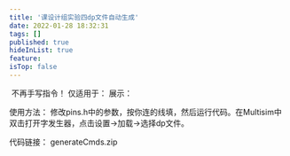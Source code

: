 ```yaml
---
title: '课设计组实验四dp文件自动生成'
date: 2022-01-28 18:32:31
tags: []
published: true
hideInList: true
feature: 
isTop: false
---
```

​
不再手写指令！
仅适用于：
展示：


使用方法：
修改pins.h中的参数，按你连的线填，然后运行代码。在Multisim中双击打开字发生器，点击设置->加载->选择dp文件。

代码链接：
generateCmds.zip

​